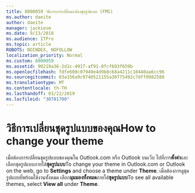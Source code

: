 ```yaml
---
title: 8000059 วิธีการการเปลี่ยนแปลงชุดรูปแบบ (FMS)
ms.author: daeite
author: daeite
manager: jackiesm
ms.date: 9/13/2018
ms.audience: ITPro
ms.topic: article
ROBOTS: NOINDEX, NOFOLLOW
localization_priority: Normal
ms.custom: 8000059
ms.assetid: 90219a36-2d1c-4917-af91-0fcf693f659b
ms.openlocfilehash: fdfe600c07949e4d9b8c68a4211c10440aa6cc96
ms.sourcegitcommit: 03a156a9c9740521155a30775492c7dff0982588
ms.translationtype: MT
ms.contentlocale: th-TH
ms.lasthandoff: 03/22/2019
ms.locfileid: "30781700"
---
```

# <a name="how-to-change-your-theme"></a><span data-ttu-id="dcc4e-102">วิธีการเปลี่ยนชุดรูปแบบของคุณ</span><span class="sxs-lookup"><span data-stu-id="dcc4e-102">How to change your theme</span></span>

<span data-ttu-id="dcc4e-103">เมื่อต้องการเปลี่ยนชุดรูปแบบของคุณใน Outlook.com หรือ Outlook บนเว็บ ไปที่การ**ตั้งค่า**และเลือกชุดรูปแบบภายใต้**ชุดรูปแบบ**</span><span class="sxs-lookup"><span data-stu-id="dcc4e-103">To change your theme in Outlook.com or Outlook on the web, go to **Settings** and choose a theme under **Theme**.</span></span> <span data-ttu-id="dcc4e-104">เมื่อต้องการดูชุดรูปแบบที่พร้อมใช้งานทั้งหมด เลือก**มุมมองทั้งหมด**ภายใต้**ชุดรูปแบบ**</span><span class="sxs-lookup"><span data-stu-id="dcc4e-104">To see all available themes, select **View all** under **Theme**.</span></span> 
  

